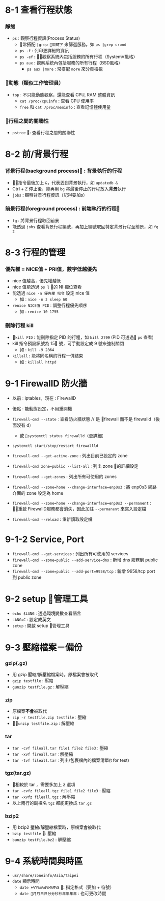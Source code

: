 # 8-1 查看行程狀態
### 靜態
* `ps` : 觀察行程資訊(Process Status)
	* 常搭配 `|grep 關鍵字` 來篩選服務，如 `ps |grep crond`
    * `ps -f` : 列印更詳細的資訊
    * `ps -ef` : 觀察系統內包括服務的所有行程（SystemV風格）
    * `ps aux` :  觀察系統內包括服務的所有行程（BSD風格）
        * `ps aux |more` : 常搭配 `more` 來分頁檢視
### 動態（類似工作管理員）
* `top` : 不只能動態觀察，還能查看 CPU, RAM 整體資訊
    * `cat /proc/cpuinfo` : 查看 CPU 使用率
    * `free` 和 `cat /proc/meminfo` : 查看記憶體使用量
### 行程之間的關聯性
* `pstree` : 查看行程之間的關聯性

# 8-2 前/背景行程
### 背景行程(background process) : 背景執行的行程
* 指令最後加上 `&`，代表丟到背景執行，如 `updatedb &`
* Ctrl + Z 停止後，能再用 `bg` 將最後停止的行程放入**背景**執行
* `jobs` : 觀察背景行程資訊（記得要加s）
### 前景行程(foreground process) : 前端執行的行程
* `fg` : 將背景行程取回前景
* 能透過 `jobs` 查看背景行程編號，再加上編號取回特定背景行程至前景，如 `fg 2`

# 8-3 行程的管理
### 優先權 = NICE值 + PRI值，數字低越優先
* nice 值越高，優先權越低
* nice 值能透過 `ps l` 的 NI 欄位查看
* 能透過 `nice -n 優先權 指令` 設定 nice 值
    * 如 : `nice -n 3 sleep 60`
* `renice NICE值 PID` : 調整行程優先順序
    * 如 : `renice 10 1755`
### 刪除行程 kill
* `kill PID` : 能刪除指定 PID 的行程，如 `kill 2799` (PID 可透過 `ps` 查看)
* kill 指令預設訊號為 15 號，可手動設定成 9 號來強制關閉
    * 如 : `kill -9 2864`
* `killall` : 能將同名稱的行程一併結束
    * 如 : `killall httpd`

# 9-1 FirewallD 防火牆
* 以前 : iptables，現在 : FirewallD
* 優點 : 能動態設定，不用重開機
* `firewall-cmd --state` : 查看防火牆狀態 // 是 firewall 而不是 firewalld（後面沒有 d）
    * 或 `systemctl status firewalld`（更詳細）
* `systemctl start/stop/restart firewallld`

* `firewall-cmd --get-active-zone` : 列出目前已設定的 zone
* `firewall-cmd zone=public --list-all` : 列出 zone 的詳細設定
* `firewall-cmd --get-zones` : 列出所有可使用的 zones

* `firewall-cmd --zone=home --change-interface=enp0s3` : 將 enp0s3 網路介面的 zone 設定為 home
* `firewall-cmd --zone=home --change-interface=enp0s3 --permanent` : 重啟 FirewallD服務都會消失，因此加註 `--permanent` 來寫入設定檔
* `firewall-cmd --reload` : 重新讀取設定檔

# 9-1-2 Service, Port
* `firewall-cmd --get-services` : 列出所有可使用的 services
* `firewall-cmd --zone=public --add-service=dns` : 新增 dns 服務到 public zone
* `firewall-cmd --zone=public --add-port=9958/tcp` : 新增 9958/tcp port 到 public zone

# 9-2 setup 管理工具
* `echo $LANG` : 透過環境變數查看語言
* `LANG=C` : 設定成英文
* `setup` : 開啟 setup 管理工具

# 9-3 壓縮檔案－備份
### gzip(.gz)
* 用 gzip 壓縮/解壓縮檔案時，原檔案會被取代
* `gzip testfile` : 壓縮
* `gunzip testfile.gz` : 解壓縮
### zip
* 原檔案**不會**被取代
* `zip -r testfile.zip testfile` : 壓縮
* `unzip testfile.zip` : 解壓縮
### tar
* `tar -cvf fileall.tar file1 file2 file3` : 壓縮
* `tar -xvf fireall.tar` : 解壓縮
* `tar -tvf fileall.tar` : 列出/包裹檔內的檔案清單(t for test)
### tgz(tar.gz)
* 相較於 tar ，需要多加上 z 選項
* `tar -cvfz fileall.tgz file1 file2 file3` : 壓縮
* `tar -xvfz fileall.tgz` : 解壓縮
* 以上兩行的副檔名 `tgz` 都能更換成 `tar.gz`
### bzip2
* 用 bzip2 壓縮/解壓縮檔案時，原檔案會被取代
* `bzip testfile` : 壓縮
* `bunzip testfile.bz2` : 解壓縮

# 9-4 系統時間與時區
* `usr/share/zoneinfo/Asia/Taipei`
* `date` 顯示時間
    * `date +%Y%m%d%H%M%S` : 指定格式（要加 + 符號）
    * `date 月月日日分分秒秒年年年年` : 也可更改時間